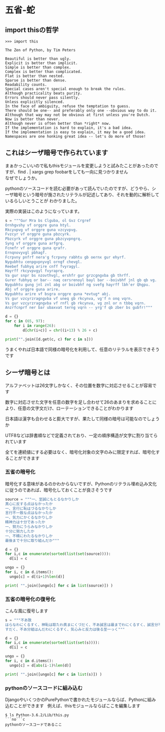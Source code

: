 # 五省-蛇

## import thisの哲学
```console
>>> import this

The Zen of Python, by Tim Peters

Beautiful is better than ugly.
Explicit is better than implicit.
Simple is better than complex.
Complex is better than complicated.
Flat is better than nested.
Sparse is better than dense.
Readability counts.
Special cases aren't special enough to break the rules.
Although practicality beats purity.
Errors should never pass silently.
Unless explicitly silenced.
In the face of ambiguity, refuse the temptation to guess.
There should be one-- and preferably only one --obvious way to do it.
Although that way may not be obvious at first unless you're Dutch.
Now is better than never.
Although never is often better than *right* now.
If the implementation is hard to explain, it's a bad idea.
If the implementation is easy to explain, it may be a good idea.
Namespaces are one honking great idea -- let's do more of those!
```

## これはシーザ暗号で作られています
まぁかっこいいので私もthisモジュールを変更しようと試みたことがあったのですが、find . | xargs grep foobarをしても一向に見つかりません  
なぜでしょうか。

pythonのソースコードを読む必要があって読んでいたのですが、どうやら、シーザ暗号という暗号が施されたリテラルが記述してあり、それを動的に解析しているらしいとうことが
わかりました。

実際の実装はこのようになっています。
```python
s = """Gur Mra bs Clguba, ol Gvz Crgref
Ornhgvshy vf orggre guna htyl.
Rkcyvpvg vf orggre guna vzcyvpvg.
Fvzcyr vf orggre guna pbzcyrk.
Pbzcyrk vf orggre guna pbzcyvpngrq.
Syng vf orggre guna arfgrq.
Fcnefr vf orggre guna qrafr.
Ernqnovyvgl pbhagf.
Fcrpvny pnfrf nera'g fcrpvny rabhtu gb oernx gur ehyrf.
Nygubhtu cenpgvpnyvgl orngf chevgl.
Reebef fubhyq arire cnff fvyragyl.
Hayrff rkcyvpvgyl fvyraprq.
Va gur snpr bs nzovthvgl, ershfr gur grzcgngvba gb thrff.
Gurer fubhyq or bar-- naq cersrenoyl bayl bar --boivbhf jnl gb qb vg.
Nygubhtu gung jnl znl abg or boivbhf ng svefg hayrff lbh'er Qhgpu.
Abj vf orggre guna arire.
Nygubhtu arire vf bsgra orggre guna *evtug* abj.
Vs gur vzcyrzragngvba vf uneq gb rkcynva, vg'f n onq vqrn.
Vs gur vzcyrzragngvba vf rnfl gb rkcynva, vg znl or n tbbq vqrn.
Anzrfcnprf ner bar ubaxvat terng vqrn -- yrg'f qb zber bs gubfr!"""

d = {}
for c in (65, 97):
    for i in range(26):
        d[chr(i+c)] = chr((i+13) % 26 + c)

print("".join([d.get(c, c) for c in s]))
```
うまくやれば日本語で同様の暗号化を利用して、任意のリテラルを表示できそうです

## シーザ暗号とは
アルファベットは26文字しかなく、その位置を数字に対応させることが容易です　　

数字に対応させた文字を任意の数字を足し合わせて26のあまりを求めることにより、任意の文字文だけ、ローテーションできることがわかります　　

日本語は漢字も合わせると膨大ですが、果たして同様の暗号は可能なのでしょうか  

UTF8などは辞書順などで定義されており、一定の順序構造が文字に割り当てられています  

全てを連続値にする必要はなく、暗号化対象の文字のみに限定すれば、暗号化することができます

### 五省の暗号化
暗号化する意味があるのかわからないですが、Pythonのリテラル埋め込み文化に従うのであれば、暗号化しておくことが良さそうです
```python
source = """一、至誠にもとるなかりしか
真心に反する点はなかったか
一、言行に恥はづるなかりしか
言行不一致な点はなかったか
一、気力にかくるなかりしか
精神力は十分であったか
一、努力にうらみなかりしか
十分に努力したか
一、不精にわたるなかりしか
最後まで十分に取り組んだか"""

d = {}
for i,c in enumerate(sorted(list(set(source)))):
  d[i] = c

ungo = {}
for i, c in d.items():
  ungo[c] = d[(i+1)%len(d)]

print( "".join([ungo[c] for c in list(source)]) )
```
### 五省の暗号化の復号化
こんな風に復号します
```python
s = """不あ致
はらなわにくるすく、神恥は取たわ真まにくづだく、不あ誠言は最までわにくるすく、誠言分不行に真まにくづだく、不あ点努はくしわにくるすく、組精努ま反力とうづだく、不あ十努はかりもにくるすく、反力は十努
すだく、不あ分組はんだわにくるすく、気心みと反力は後る至一っく"""

d = {}
for i,c in enumerate(sorted(list(set(s)))):
  d[i] = c

ungo = {}
for i, c in d.items():
  ungo[c] = d[abs(i-1)%len(d)]

print( "".join([ungo[c] for c in list(s)]) )
```

### pythonのソースコードに組み込む
DjangoやいくつかのPurePythonで書かれたモジュールならば、Pythonに組み込むことができます  
例えば、thisモジュールならばここを編集します  
```console
$ ls Python-3.6.2/Lib/this.py
```no```c
pythonのソースコードであるここ
